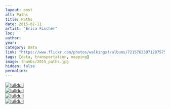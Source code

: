 ```yaml
---
layout: post
alt: Paths
title: Paths
date: 2015-02-11
artist: "Erica Fischer"
loc: 
author: 
year: 
category: Data
link: "https://www.flickr.com/photos/walkingsf/albums/72157623971287575/"
tags: [data, transportation, mapping]
image: thumbs/2015_paths.jpg
hidden: false
permalink:
---
```






<div class="post_image">
	<a href="{{ site.baseurl }}/images/posts/2015_paths/001.jpg" target="_blank">
	<img src="{{ site.baseurl }}/images/posts/2015_paths/001.jpg" alt="lulldull"></a>
</div>

<div class="post_image">
	<a href="{{ site.baseurl }}/images/posts/2015_paths/002.jpg" target="_blank">
	<img src="{{ site.baseurl }}/images/posts/2015_paths/002.jpg" alt="lulldull"></a>
</div>

<div class="post_image">
	<a href="{{ site.baseurl }}/images/posts/2015_paths/003.jpg" target="_blank">
	<img src="{{ site.baseurl }}/images/posts/2015_paths/003.jpg" alt="lulldull"></a>
</div>

<div class="post_image">
	<a href="{{ site.baseurl }}/images/posts/2015_paths/004.jpg" target="_blank">
	<img src="{{ site.baseurl }}/images/posts/2015_paths/004.jpg" alt="lulldull"></a>
</div>

